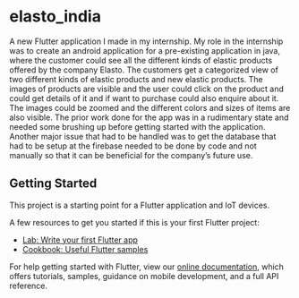 # elasto_india

A new Flutter application I made in my internship. My role in the internship was to create an android application for a pre-existing application in java, where the customer could see all the different kinds of elastic products offered by the company Elasto. The customers get a categorized view of two different kinds of elastic products and new elastic products. The images of products are visible and the user could click on the product and could get details of it and if want to purchase could also enquire about it. The images could be zoomed and the different colors and sizes of items are also visible.
The prior work done for the app was in a rudimentary state and needed some brushing up before getting started with the application. Another major issue that had to be handled was to get the database that had to be setup at the firebase needed to be done by code and not manually so that it can be beneficial for the company’s future use.

## Getting Started

This project is a starting point for a Flutter application and IoT devices.

A few resources to get you started if this is your first Flutter project:

- [Lab: Write your first Flutter app](https://flutter.dev/docs/get-started/codelab)
- [Cookbook: Useful Flutter samples](https://flutter.dev/docs/cookbook)

For help getting started with Flutter, view our
[online documentation](https://flutter.dev/docs), which offers tutorials,
samples, guidance on mobile development, and a full API reference.

